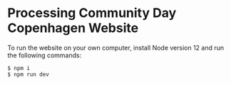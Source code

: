 # Processing Community Day Copenhagen Website

To run the website on your own computer, install Node version 12 and run the following commands:

```
$ npm i
$ npm run dev
```
